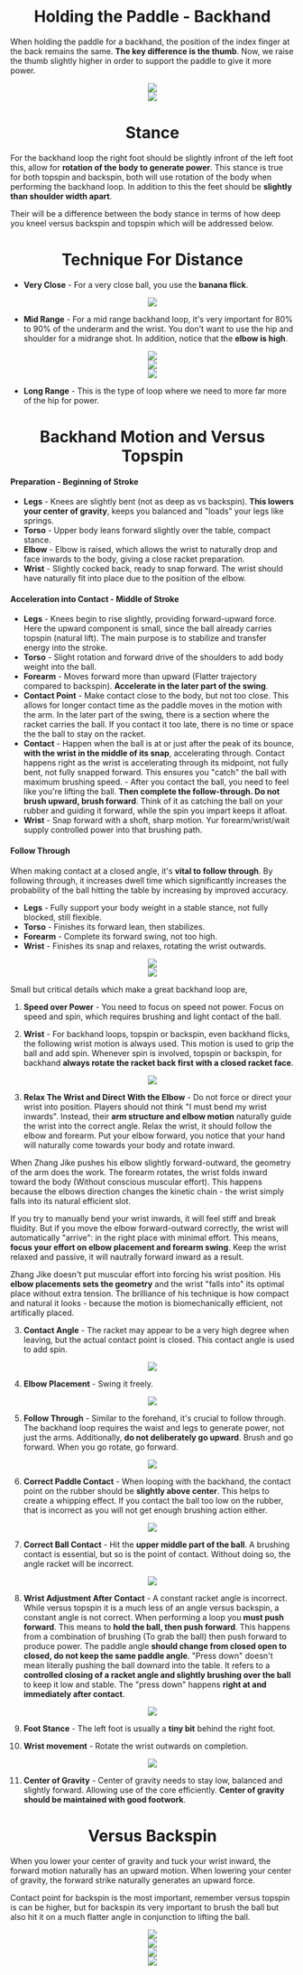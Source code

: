<div align="center">
    <h1> Holding the Paddle - Backhand </h1>
</div>

When holding the paddle for a backhand, the position of the index finger at the back remains the same. **The key difference is the thumb**. Now, we raise the thumb slightly higher in order to support the paddle to give it more power.

<div align="center">
    <img src="./images/55.png/">
</div>

<div align="center">
    <img src="./images/56.png/">
</div>

<div align="center">
    <h1> Stance </h1>
</div>

For the backhand loop the right foot should be slightly infront of the left foot this, allow for **rotation of the body to generate power**. This stance is true for both topspin and backspin, both will use rotation of the body when performing the backhand loop. In addition to this the feet should be **slightly than shoulder width apart**.

Their will be a difference between the body stance in terms of how deep you kneel versus backspin and topspin which will be addressed below.

<div align="center">
    <h1> Technique For Distance </h1>
</div>

- **Very Close** - For a very close ball, you use the **banana flick**.

<div align='center'>
    <img src='images/zhang_jike_11.gif'>
</div>

- **Mid Range** - For a mid range backhand loop, it's very important for 80% to 90% of the underarm and the wrist. You don't want to use the hip and shoulder for a midrange shot. In addition, notice that the **elbow is high**.

<div align='center'>
    <img src='images/anders_lind_backhand_1.gif'>
</div>

<div align='center'>
    <img src='images/ma_long_backhand_1.gif'>
</div>

<div align='center'>
    <img src='images/zhang_jike_backhand_10.gif'>
</div>

- **Long Range** - This is the type of loop where we need to more far more of the hip for power.

<div align="center">
    <h1> Backhand Motion and Versus Topspin </h1>
</div>

#### Preparation - Beginning of Stroke

- **Legs** - Knees are slightly bent (not as deep as vs backspin). **This lowers your center of gravity**, keeps you balanced and "loads" your legs like springs.
- **Torso** - Upper body leans forward slightly over the table, compact stance.
- **Elbow** - Elbow is raised, which allows the wrist to naturally drop and face inwards to the body, giving a close racket preparation.
- **Wrist** - Slightly cocked back, ready to snap forward. The wrist should have naturally fit into place due to the position of the elbow.

#### Acceleration into Contact - Middle of Stroke

- **Legs** - Knees begin to rise slightly, providing forward-upward force. Here the upward component is small, since the ball already carries topspin (natural lift). The main purpose is to stabilize and transfer energy into the stroke.
- **Torso** - Slight rotation and forward drive of the shoulders to add body weight into the ball.
- **Forearm** - Moves forward more than upward (Flatter trajectory compared to backspin). **Accelerate in the later part of the swing**.
- **Contact Point** - Make contact close to the body, but not too close. This allows for longer contact time as the paddle moves in the motion with the arm. In the later part of the swing, there is a section where the racket carries the ball. If you contact it too late, there is no time or space the the ball to stay on the racket.
- **Contact** - Happen when the ball is at or just after the peak of its bounce, **with the wrist in the middle of its snap**, accelerating through. Contact happens right as the wrist is accelerating through its midpoint, not fully bent, not fully snapped forward. This ensures you "catch" the ball with maximum brushing speed. - After you contact the ball, you need to feel like you're lifting the ball. **Then complete the follow-through. Do not brush upward, brush forward**. Think of it as catching the ball on your rubber and guiding it forward, while the spin you impart keeps it afloat.
- **Wrist** - Snap forward with a shoft, sharp motion. Yur forearm/wrist/wait supply controlled power into that brushing path.

#### Follow Through

When making contact at a closed angle, it's **vital to follow through**. By following through, it increases dwell time which significantly increases the probability of the ball hitting the table by increasing by improved accuracy.

- **Legs** - Fully support your body weight in a stable stance, not fully blocked, still flexible.
- **Torso** - Finishes its forward lean, then stabilizes.
- **Forearm** - Complete its forward swing, not too high.
- **Wrist** - Finishes its snap and relaxes, rotating the wrist outwards.

<div align='center'>
    <img src='images/zhang_jike_backhand_form.gif'>
</div>

<div align='center'>
    <img src='images/zhang_jike_backhand_form_2.gif'>
</div>

Small but critical details which make a great backhand loop are,

1. **Speed over Power** - You need to focus on speed not power. Focus on speed and spin, which requires brushing and light contact of the ball.

2. **Wrist** - For backhand loops, topspin or backspin, even backhand flicks, the following wrist motion is always used. This motion is used to grip the ball and add spin. Whenever spin is involved, topspin or backspin, for backhand **always rotate the racket back first with a closed racket face**.

<div align='center'>
    <img src='images/backhand_wrist_rotation.gif'>
</div>

3. **Relax The Wrist and Direct With the Elbow** - Do not force or direct your wrist into position. Players should not think "I must bend my wrist inwards". Instead, their **arm structure and elbow motion** naturally guide the wrist into the correct angle. Relax the wrist, it should follow the elbow and forearm. Put your elbow forward, you notice that your hand will naturally come towards your body and rotate inward.

When Zhang Jike pushes his elbow slightly forward-outward, the geometry of the arm does the work. The forearm rotates, the wrist folds inward toward the body (Without conscious muscular effort). This happens because the elbows direction changes the kinetic chain - the wrist simply falls into its natural efficient slot.

If you try to manually bend your wrist inwards, it will feel stiff and break fluidity. But if you move the elbow forward-outward correctly, the wrist will automatically "arrive": in the right place with minimal effort. This means, **focus your effort on elbow placement and forearm swing**. Keep the wrist relaxed and passive, it will nautrally forward inward as a result.

Zhang Jike doesn't put muscular effort into forcing his wrist position. His **elbow placements sets the geometry** and the wrist "falls into" its optimal place without extra tension. The brilliance of his technique is how compact and natural it looks - because the motion is biomechanically efficient, not artifically placed.

3. **Contact Angle** - The racket may appear to be a very high degree when leaving, but the actual contact point is closed. This contact angle is used to add spin.

<div align='center'>
    <img src='images/60.png'>
</div>

4. **Elbow Placement** - Swing it freely.

<div align='center'>
    <img src='images/zhang_jike_backhand_form_5.gif'>
</div>

5. **Follow Through** - Similar to the forehand, it's crucial to follow through. The backhand loop requires the waist and legs to generate power, not just the arms. Additionally, **do not deliberately go upward**. Brush and go forward. When you go rotate, go forward.

<div align='center'>
    <img src='images/zhang_jike_backhand_form_6.gif'>
</div>

6. **Correct Paddle Contact** - When looping with the backhand, the contact point on the rubber should be **slightly above center**. This helps to create a whipping effect. If you contact the ball too low on the rubber, that is incorrect as you will not get enough brushing action either.

<div align='center'>
    <img src='images/backhand_contact_point.png'>
</div>

7. **Correct Ball Contact** - Hit the **upper middle part of the ball**. A brushing contact is essential, but so is the point of contact. Without doing so, the angle racket will be incorrect.

<div align='center'>
    <img src='images/backhand_contact_angle.gif'>
</div>

8. **Wrist Adjustment After Contact** - A constant racket angle is incorrect. While versus topspin it is a much less of an angle versus backspin, a constant angle is not correct. When performing a loop you **must push forward**. This means to **hold the ball, then push forward**. This happens from a combination of brushing (To grab the ball) then push forward to produce power. The paddle angle **should change from closed open to closed, do not keep the same paddle angle**. "Press down" doesn't mean literally pushing the ball downard into the table. It refers to a **controlled closing of a racket angle and slightly brushing over the ball** to keep it low and stable. The "press down" happens **right at and immediately after contact**.

<div align='center'>
    <img src='images/backhand_wrist_rotation.gif'>
</div>

9. **Foot Stance** - The left foot is usually a **tiny bit** behind the right foot.

10. **Wrist movement** - Rotate the wrist outwards on completion.

<div align='center'>
    <img src='images/zhang_jike_backhand_form_7.gif'>
</div>

11. **Center of Gravity** - Center of gravity needs to stay low, balanced and slightly forward. Allowing use of the core efficiently. **Center of gravity should be maintained with good footwork**.

<div align="center">
    <h1> Versus Backspin </h1>
</div>

When you lower your center of gravity and tuck your wrist inward, the forward motion naturally has an upward motion. When lowering your center of gravity, the forward strike naturally generates an upward force.

Contact point for backspin is the most important, remember versus topspin is can be higher, but for backspin its very important to brush the ball but also hit it on a much flatter angle in conjunction to lifting the ball.

<div align="center">
    <img src="./images/58.png/">
</div>

<div align='center'>
    <img src='images/zhang_jike_backhand_form_3.gif'>
</div>

<div align='center'>
    <img src='images/zhang_jike_backhand_form_4.gif'>
</div>

<div align="center">
    <img src='images/59.png'>
</div>
